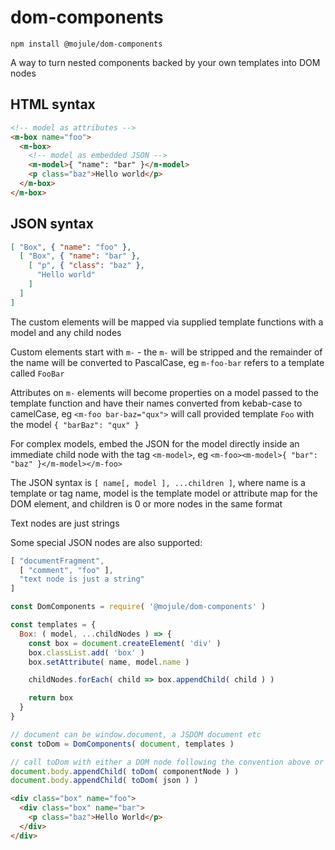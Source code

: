 # dom-components

`npm install @mojule/dom-components`

A way to turn nested components backed by your own templates into DOM nodes

## HTML syntax

```html
<!-- model as attributes -->
<m-box name="foo">
  <m-box>
    <!-- model as embedded JSON -->
    <m-model>{ "name": "bar" }</m-model>
    <p class="baz">Hello world</p>
  </m-box>
</m-box>
```

## JSON syntax

```json
[ "Box", { "name": "foo" },
  [ "Box", { "name": "bar" },
    [ "p", { "class": "baz" },
      "Hello world"
    ]
  ]
]
```

The custom elements will be mapped via supplied template functions with a model
and any child nodes

Custom elements start with `m-` - the `m-` will be stripped and the remainder of
the name will be converted to PascalCase, eg `m-foo-bar` refers to a template
called `FooBar`

Attributes on `m-` elements will become properties on a model passed to the
template function and have their names converted from kebab-case to camelCase,
eg `<m-foo bar-baz="qux">` will call provided template `Foo` with the model
`{ "barBaz": "qux" }`

For complex models, embed the JSON for the model directly inside an immediate
child node with the tag `<m-model>`, eg
`<m-foo><m-model>{ "bar": "baz" }</m-model></m-foo>`

The JSON syntax is `[ name[, model ], ...children ]`, where name is a template
or tag name, model is the template model or attribute map for the DOM element,
and children is 0 or more nodes in the same format

Text nodes are just strings

Some special JSON nodes are also supported:

```javascript
[ "documentFragment",
  [ "comment", "foo" ],
  "text node is just a string"
]
```

```javascript
const DomComponents = require( '@mojule/dom-components' )

const templates = {
  Box: ( model, ...childNodes ) => {
    const box = document.createElement( 'div' )
    box.classList.add( 'box' )
    box.setAttribute( name, model.name )

    childNodes.forEach( child => box.appendChild( child ) )

    return box
  }
}

// document can be window.document, a JSDOM document etc
const toDom = DomComponents( document, templates )

// call toDom with either a DOM node following the convention above or JSON
document.body.appendChild( toDom( componentNode ) )
document.body.appendChild( toDom( json ) )
```

```html
<div class="box" name="foo">
  <div class="box" name="bar">
    <p class="baz">Hello World</p>
  </div>
</div>
```
